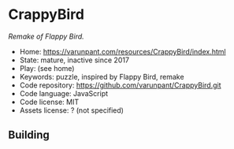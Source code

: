 # CrappyBird

_Remake of Flappy Bird._

- Home: https://varunpant.com/resources/CrappyBird/index.html
- State: mature, inactive since 2017
- Play: (see home)
- Keywords: puzzle, inspired by Flappy Bird, remake
- Code repository: https://github.com/varunpant/CrappyBird.git
- Code language: JavaScript
- Code license: MIT
- Assets license: ? (not specified)

## Building
